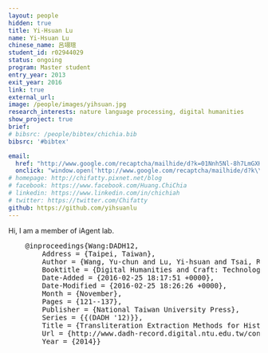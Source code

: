 ```yaml
---
layout: people
hidden: true
title: Yi-Hsuan Lu
name: Yi-Hsuan Lu
chinese_name: 呂翊瑄
student_id: r02944029
status: ongoing
program: Master student
entry_year: 2013
exit_year: 2016
link: true
external_url:
image: /people/images/yihsuan.jpg
research_interests: nature language processing, digital humanities
show_project: true
brief:
# bibsrc: /people/bibtex/chichia.bib
bibsrc: '#bibtex'

email:
  href: "http://www.google.com/recaptcha/mailhide/d?k=01Nnh5Nl-8h7LmGXH_0bspGQ==&amp;c=2q1nwpiQ9QxJ6Vqyzq7CHsT9KDiIYRMG-AdatLpOCsI="
  onclick: "window.open('http://www.google.com/recaptcha/mailhide/d?k\\07501Nnh5Nl-8h7LmGXH_0bspGQ\\75\\75\\46c\\0752q1nwpiQ9QxJ6Vqyzq7CHsT9KDiIYRMG-AdatLpOCsI\\075', '', 'toolbar=0,scrollbars=0,location=0,statusbar=0,menubar=0,resizable=0,width=500,height=300'); return false;"
# homepage: http://chifatty.pixnet.net/blog
# facebook: https://www.facebook.com/Huang.ChiChia
# linkedin: https://www.linkedin.com/in/chichiah
# twitter: https://twitter.com/Chifatty
github: https://github.com/yihsuanlu
---
```



Hi, I am a member of iAgent lab.

<pre id="bibtex">
    @inproceedings{Wang:DADH12,
        Address = {Taipei, Taiwan},
        Author = {Wang, Yu-chun and Lu, Yi-hsuan and Tsai, Richard Tzong-han and Liu, Qing-feng and Jin, Guan-tao and Liu, Chao-lin},
        Booktitle = {Digital Humanities and Craft: Technological Change},
        Date-Added = {2016-02-25 18:17:51 +0000},
        Date-Modified = {2016-02-25 18:26:26 +0000},
        Month = {November},
        Pages = {121--137},
        Publisher = {National Taiwan University Press},
        Series = {{(DADH '12)}},
        Title = {Transliteration Extraction Methods for Historical Chinese Literature},
        Url = {http://www.dadh-record.digital.ntu.edu.tw/config_xml/2012config/programINFO/abs/paper05_02_abs.pdf},
        Year = {2014}}
</pre>
